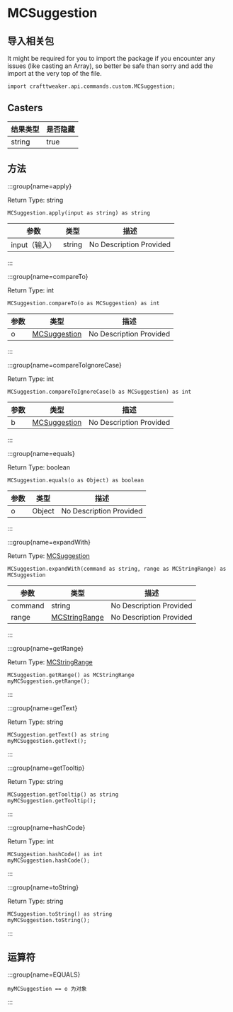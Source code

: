 # MCSuggestion

## 导入相关包

It might be required for you to import the package if you encounter any issues (like casting an Array), so better be safe than sorry and add the import at the very top of the file.
```zenscript
import crafttweaker.api.commands.custom.MCSuggestion;
```


## Casters

| 结果类型   | 是否隐藏 |
| ------ | ---- |
| string | true |

## 方法

:::group{name=apply}

Return Type: string

```zenscript
MCSuggestion.apply(input as string) as string
```

| 参数        | 类型     | 描述                      |
| --------- | ------ | ----------------------- |
| input（输入） | string | No Description Provided |


:::

:::group{name=compareTo}

Return Type: int

```zenscript
MCSuggestion.compareTo(o as MCSuggestion) as int
```

| 参数 | 类型                                                        | 描述                      |
| -- | --------------------------------------------------------- | ----------------------- |
| o  | [MCSuggestion](/vanilla/api/commands/custom/MCSuggestion) | No Description Provided |


:::

:::group{name=compareToIgnoreCase}

Return Type: int

```zenscript
MCSuggestion.compareToIgnoreCase(b as MCSuggestion) as int
```

| 参数 | 类型                                                        | 描述                      |
| -- | --------------------------------------------------------- | ----------------------- |
| b  | [MCSuggestion](/vanilla/api/commands/custom/MCSuggestion) | No Description Provided |


:::

:::group{name=equals}

Return Type: boolean

```zenscript
MCSuggestion.equals(o as Object) as boolean
```

| 参数 | 类型     | 描述                      |
| -- | ------ | ----------------------- |
| o  | Object | No Description Provided |


:::

:::group{name=expandWith}

Return Type: [MCSuggestion](/vanilla/api/commands/custom/MCSuggestion)

```zenscript
MCSuggestion.expandWith(command as string, range as MCStringRange) as MCSuggestion
```

| 参数      | 类型                                                          | 描述                      |
| ------- | ----------------------------------------------------------- | ----------------------- |
| command | string                                                      | No Description Provided |
| range   | [MCStringRange](/vanilla/api/commands/custom/MCStringRange) | No Description Provided |


:::

:::group{name=getRange}

Return Type: [MCStringRange](/vanilla/api/commands/custom/MCStringRange)

```zenscript
MCSuggestion.getRange() as MCStringRange
myMCSuggestion.getRange();
```

:::

:::group{name=getText}

Return Type: string

```zenscript
MCSuggestion.getText() as string
myMCSuggestion.getText();
```

:::

:::group{name=getTooltip}

Return Type: string

```zenscript
MCSuggestion.getTooltip() as string
myMCSuggestion.getTooltip();
```

:::

:::group{name=hashCode}

Return Type: int

```zenscript
MCSuggestion.hashCode() as int
myMCSuggestion.hashCode();
```

:::

:::group{name=toString}

Return Type: string

```zenscript
MCSuggestion.toString() as string
myMCSuggestion.toString();
```

:::


## 运算符

:::group{name=EQUALS}

```zenscript
myMCSuggestion == o 为对象
```

:::


